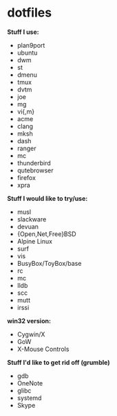 # dotfiles

**Stuff I use:**
* plan9port
* ubuntu
* dwm
* st
* dmenu
* tmux
* dvtm
* joe
* mg
* vi{,m}
* acme
* clang
* mksh
* dash
* ranger
* mc
* thunderbird
* qutebrowser
* firefox
* xpra

**Stuff I would like to try/use:**
* musl
* slackware
* devuan
* {Open,Net,Free}BSD
* Alpine Linux
* surf
* vis
* BusyBox/ToyBox/base
* rc
* mc
* lldb
* scc
* mutt
* irssi

**win32 version:**
* Cygwin/X
* GoW
* X-Mouse Controls

**Stuff I'd like to get rid off (grumble)**
* gdb
* OneNote
* glibc
* systemd
* Skype
